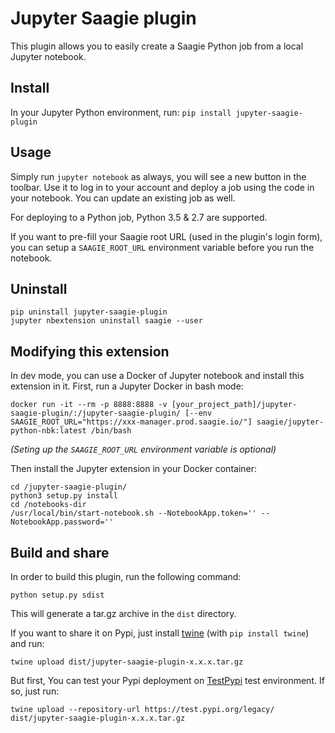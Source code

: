 # Jupyter Saagie plugin
This plugin allows you to easily create a Saagie Python job from
a local Jupyter notebook.

## Install
In your Jupyter Python environment, run:
`pip install jupyter-saagie-plugin`

## Usage
Simply run `jupyter notebook` as always, you will see a new button
in the toolbar. Use it to log in to your account and deploy a job
using the code in your notebook. You can update an existing job as well.

For deploying to a Python job, Python 3.5 & 2.7 are supported.

If you want to pre-fill your Saagie root URL (used in the plugin's login form),
you can setup a `SAAGIE_ROOT_URL` environment variable before you run the notebook.

## Uninstall
```
pip uninstall jupyter-saagie-plugin
jupyter nbextension uninstall saagie --user
```

## Modifying this extension
In dev mode, you can use a Docker of Jupyter notebook and install this extension in it.
First, run a Jupyter Docker in bash mode:

```
docker run -it --rm -p 8888:8888 -v [your_project_path]/jupyter-saagie-plugin/:/jupyter-saagie-plugin/ [--env SAAGIE_ROOT_URL="https://xxx-manager.prod.saagie.io/"] saagie/jupyter-python-nbk:latest /bin/bash
```
_(Seting up the `SAAGIE_ROOT_URL` environment variable is optional)_

Then install the Jupyter extension in your Docker container:
```
cd /jupyter-saagie-plugin/
python3 setup.py install
cd /notebooks-dir
/usr/local/bin/start-notebook.sh --NotebookApp.token='' --NotebookApp.password=''
```

## Build and share
In order to build this plugin, run the following command:
```
python setup.py sdist
```
This will generate a tar.gz archive in the `dist` directory.

If you want to share it on Pypi, just install [twine](https://pypi.python.org/pypi/twine) (with `pip install twine`) and run:
```
twine upload dist/jupyter-saagie-plugin-x.x.x.tar.gz
```

But first, You can test your Pypi deployment on [TestPypi](https://testpypi.python.org/pypi) test environment. If so, just run:
```
twine upload --repository-url https://test.pypi.org/legacy/ dist/jupyter-saagie-plugin-x.x.x.tar.gz
``` 
